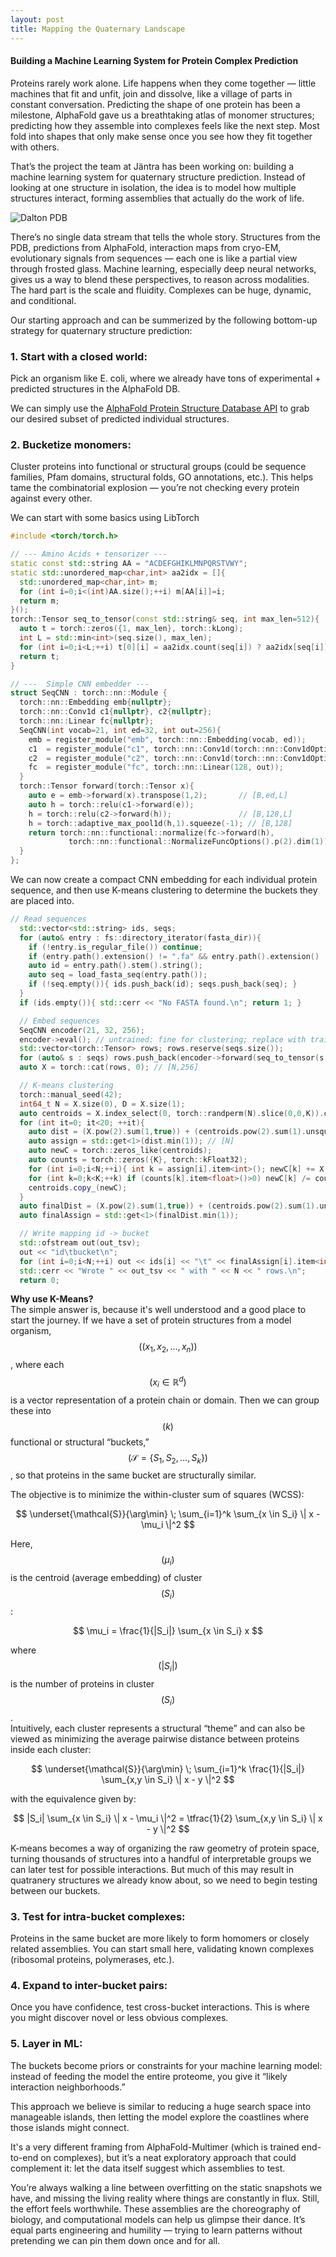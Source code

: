 ```yaml
---
layout: post
title: Mapping the Quaternary Landscape
---
```

#### Building a Machine Learning System for Protein Complex Prediction

Proteins rarely work alone. Life happens when they come together — little machines that fit and unfit, join and dissolve, like a village of parts in constant conversation. Predicting the shape of one protein has been a milestone, AlphaFold gave us a breathtaking atlas of monomer structures; predicting how they assemble into complexes feels like the next step. Most fold into shapes that only make sense once you see how they fit together with others.

That’s the project the team at Jäntra has been working on: building a machine learning system for quaternary structure prediction. Instead of looking at one structure in isolation, the idea is to model how multiple structures interact, forming assemblies that actually do the work of life.

![Dalton PDB](/images/place_holder.png "Editing Molecular Structure")

There’s no single data stream that tells the whole story. Structures from the PDB, predictions from AlphaFold, interaction maps from cryo-EM, evolutionary signals from sequences — each one is like a partial view through frosted glass. Machine learning, especially deep neural networks, gives us a way to blend these perspectives, to reason across modalities. The hard part is the scale and fluidity. Complexes can be huge, dynamic, and conditional. 

Our starting approach and can be summerized by the following bottom-up strategy for quaternary structure prediction: 

### 1. Start with a closed world:
Pick an organism like E. coli, where we already have tons of experimental + predicted structures in the AlphaFold DB.

We can simply use the [AlphaFold Protein Structure Database API](https://alphafold.ebi.ac.uk/api-docs)
to grab our desired subset of predicted individual structures.

### 2. Bucketize monomers:
Cluster proteins into functional or structural groups (could be sequence families, Pfam domains, structural folds, GO annotations, etc.). This helps tame the combinatorial explosion — you’re not checking every protein against every other.

We can start with some basics using LibTorch
``` c++
#include <torch/torch.h>

// --- Amino Acids + tensorizer ---
static const std::string AA = "ACDEFGHIKLMNPQRSTVWY";
static std::unordered_map<char,int> aa2idx = []{
  std::unordered_map<char,int> m;
  for (int i=0;i<(int)AA.size();++i) m[AA[i]]=i;
  return m;
}();
torch::Tensor seq_to_tensor(const std::string& seq, int max_len=512){
  auto t = torch::zeros({1, max_len}, torch::kLong);
  int L = std::min<int>(seq.size(), max_len);
  for (int i=0;i<L;++i) t[0][i] = aa2idx.count(seq[i]) ? aa2idx[seq[i]] : 20;
  return t;
}

// ---  Simple CNN embedder ---
struct SeqCNN : torch::nn::Module {
  torch::nn::Embedding emb{nullptr};
  torch::nn::Conv1d c1{nullptr}, c2{nullptr};
  torch::nn::Linear fc{nullptr};
  SeqCNN(int vocab=21, int ed=32, int out=256){
    emb = register_module("emb", torch::nn::Embedding(vocab, ed));
    c1  = register_module("c1", torch::nn::Conv1d(torch::nn::Conv1dOptions(ed,64,5).padding(2)));
    c2  = register_module("c2", torch::nn::Conv1d(torch::nn::Conv1dOptions(64,128,5).padding(2)));
    fc  = register_module("fc", torch::nn::Linear(128, out));
  }
  torch::Tensor forward(torch::Tensor x){
    auto e = emb->forward(x).transpose(1,2);       // [B,ed,L]
    auto h = torch::relu(c1->forward(e));
    h = torch::relu(c2->forward(h));               // [B,128,L]
    h = torch::adaptive_max_pool1d(h,1).squeeze(-1); // [B,128]
    return torch::nn::functional::normalize(fc->forward(h),
             torch::nn::functional::NormalizeFuncOptions().p(2).dim(1));
  }
};
```
We can now create a compact CNN embedding for each individual protein sequence, and then use K-means clustering to determine the buckets they are placed into.
```c++
// Read sequences
  std::vector<std::string> ids, seqs;
  for (auto& entry : fs::directory_iterator(fasta_dir)){
    if (!entry.is_regular_file()) continue;
    if (entry.path().extension() != ".fa" && entry.path().extension() != ".fasta") continue;
    auto id = entry.path().stem().string();
    auto seq = load_fasta_seq(entry.path());
    if (!seq.empty()){ ids.push_back(id); seqs.push_back(seq); }
  }
  if (ids.empty()){ std::cerr << "No FASTA found.\n"; return 1; }

  // Embed sequences
  SeqCNN encoder(21, 32, 256);
  encoder->eval(); // untrained: fine for clustering; replace with trained weights later
  std::vector<torch::Tensor> rows; rows.reserve(seqs.size());
  for (auto& s : seqs) rows.push_back(encoder->forward(seq_to_tensor(s,512)));
  auto X = torch::cat(rows, 0); // [N,256]

  // K-means clustering
  torch::manual_seed(42);
  int64_t N = X.size(0), D = X.size(1);
  auto centroids = X.index_select(0, torch::randperm(N).slice(0,0,K)).clone(); // [K,D]
  for (int it=0; it<20; ++it){
    auto dist = (X.pow(2).sum(1,true)) + (centroids.pow(2).sum(1).unsqueeze(0)) - 2*X.matmul(centroids.t());
    auto assign = std::get<1>(dist.min(1)); // [N]
    auto newC = torch::zeros_like(centroids);
    auto counts = torch::zeros({K}, torch::kFloat32);
    for (int i=0;i<N;++i){ int k = assign[i].item<int>(); newC[k] += X[i]; counts[k] += 1; }
    for (int k=0;k<K;++k) if (counts[k].item<float>()>0) newC[k] /= counts[k];
    centroids.copy_(newC);
  }
  auto finalDist = (X.pow(2).sum(1,true)) + (centroids.pow(2).sum(1).unsqueeze(0)) - 2*X.matmul(centroids.t());
  auto finalAssign = std::get<1>(finalDist.min(1));

  // Write mapping id -> bucket
  std::ofstream out(out_tsv);
  out << "id\tbucket\n";
  for (int i=0;i<N;++i) out << ids[i] << "\t" << finalAssign[i].item<int>() << "\n";
  std::cerr << "Wrote " << out_tsv << " with " << N << " rows.\n";
  return 0;
```

**Why use K-Means?**  
The simple answer is, because it's well understood and a good place to start the journey.
If we have a set of protein structures from a model organism, $$((x_1, x_2, \dots, x_n))$$, where each $$(x_i \in \mathbb{R}^d)$$ is a vector representation of a protein chain or domain. Then we can group these into $$(k)$$ functional or structural “buckets,” $$(\mathcal{S} = \{ S_1, S_2, \dots, S_k \})$$, so that proteins in the same bucket are structurally similar.  

The objective is to minimize the within-cluster sum of squares (WCSS):  

$$
\underset{\mathcal{S}}{\arg\min} \; \sum_{i=1}^k \sum_{x \in S_i} \| x - \mu_i \|^2
$$  

Here, $$(\mu_i)$$ is the centroid (average embedding) of cluster $$(S_i)$$:  

$$
\mu_i = \frac{1}{|S_i|} \sum_{x \in S_i} x
$$  

where $$(|S_i|)$$ is the number of proteins in cluster $$(S_i)$$.  
Intuitively, each cluster represents a structural “theme” and can also be viewed  as minimizing the average pairwise distance between proteins inside each cluster:  

$$
\underset{\mathcal{S}}{\arg\min} \; \sum_{i=1}^k \frac{1}{|S_i|} \sum_{x,y \in S_i} \| x - y \|^2
$$  

with the equivalence given by:  

$$
|S_i| \sum_{x \in S_i} \| x - \mu_i \|^2
= \tfrac{1}{2} \sum_{x,y \in S_i} \| x - y \|^2
$$  

K-means becomes a way of organizing the raw geometry of protein space, turning thousands of structures into a handful of interpretable groups we can later test for possible interactions. But much of this may result in quatranery structures we already know about, so we need to begin testing between our buckets.

### 3. Test for intra-bucket complexes: 
Proteins in the same bucket are more likely to form homomers or closely related assemblies. You can start small here, validating known complexes (ribosomal proteins, polymerases, etc.).

### 4. Expand to inter-bucket pairs:
Once you have confidence, test cross-bucket interactions. This is where you might discover novel or less obvious complexes.

### 5. Layer in ML:
The buckets become priors or constraints for your machine learning model: instead of feeding the model the entire proteome, you give it “likely interaction neighborhoods.”

This approach we believe is similar to reducing a huge search space into manageable islands, then letting the model explore the coastlines where those islands might connect.

It's a very different framing from AlphaFold-Multimer (which is trained end-to-end on complexes), but it’s a neat exploratory approach that could complement it: let the data itself suggest which assemblies to test.

You’re always walking a line between overfitting on the static snapshots we have, and missing the living reality where things are constantly in flux. Still, the effort feels worthwhile. These assemblies are the choreography of biology, and computational models can help us glimpse their dance. It’s equal parts engineering and humility — trying to learn patterns without pretending we can pin them down once and for all.
